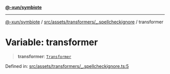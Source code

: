 [**@-xun/symbiote**](../../../../../README.md)

***

[@-xun/symbiote](../../../../../README.md) / [src/assets/transformers/\_.spellcheckignore](../README.md) / transformer

# Variable: transformer

> **transformer**: [`Transformer`](../../../type-aliases/Transformer.md)

Defined in: [src/assets/transformers/\_.spellcheckignore.ts:5](https://github.com/Xunnamius/symbiote/blob/3bc9175601936ce1e29ce6f32d229d0639c2bec1/src/assets/transformers/_.spellcheckignore.ts#L5)
